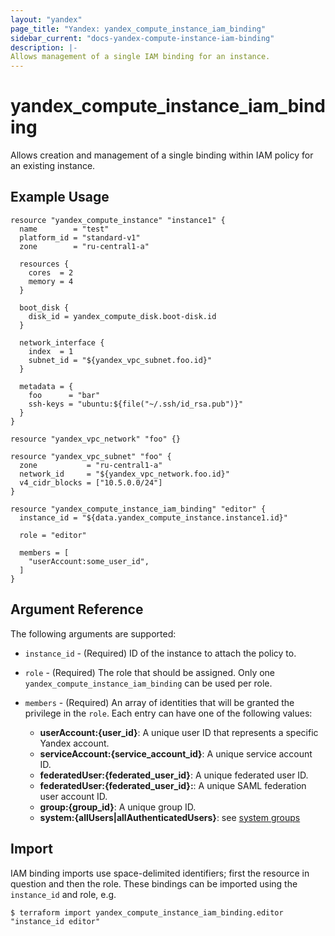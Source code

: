 ```yaml
---
layout: "yandex"
page_title: "Yandex: yandex_compute_instance_iam_binding"
sidebar_current: "docs-yandex-compute-instance-iam-binding"
description: |-
Allows management of a single IAM binding for an instance.
---
```


# yandex\_compute\_instance\_iam\_binding

Allows creation and management of a single binding within IAM policy for
an existing instance.

## Example Usage

```hcl
resource "yandex_compute_instance" "instance1" {
  name        = "test"
  platform_id = "standard-v1"
  zone        = "ru-central1-a"

  resources {
    cores  = 2
    memory = 4
  }

  boot_disk {
    disk_id = yandex_compute_disk.boot-disk.id
  }

  network_interface {
    index  = 1
    subnet_id = "${yandex_vpc_subnet.foo.id}"
  }

  metadata = {
    foo      = "bar"
    ssh-keys = "ubuntu:${file("~/.ssh/id_rsa.pub")}"
  }
}

resource "yandex_vpc_network" "foo" {}

resource "yandex_vpc_subnet" "foo" {
  zone           = "ru-central1-a"
  network_id     = "${yandex_vpc_network.foo.id}"
  v4_cidr_blocks = ["10.5.0.0/24"]
}

resource "yandex_compute_instance_iam_binding" "editor" {
  instance_id = "${data.yandex_compute_instance.instance1.id}"

  role = "editor"

  members = [
    "userAccount:some_user_id",
  ]
}
```

## Argument Reference

The following arguments are supported:

* `instance_id` - (Required) ID of the instance to attach the policy to.

* `role` - (Required) The role that should be assigned. Only one
  `yandex_compute_instance_iam_binding` can be used per role.

* `members` - (Required) An array of identities that will be granted the privilege in the `role`.
  Each entry can have one of the following values:
    * **userAccount:{user_id}**: A unique user ID that represents a specific Yandex account.
    * **serviceAccount:{service_account_id}**: A unique service account ID.
    * **federatedUser:{federated_user_id}**: A unique federated user ID.
    * **federatedUser:{federated_user_id}:**: A unique SAML federation user account ID.
    * **group:{group_id}**: A unique group ID.
    * **system:{allUsers|allAuthenticatedUsers}**: see [system groups](https://cloud.yandex.com/docs/iam/concepts/access-control/system-group)

## Import

IAM binding imports use space-delimited identifiers; first the resource in question and then the role.
These bindings can be imported using the `instance_id` and role, e.g.

```
$ terraform import yandex_compute_instance_iam_binding.editor "instance_id editor"
```
